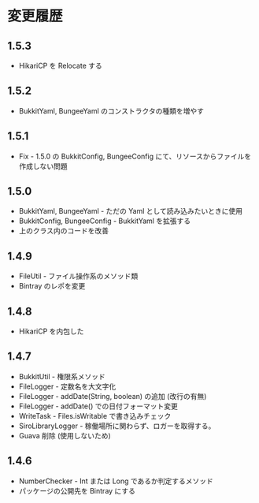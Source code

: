 # 変更履歴

## 1.5.3

- HikariCP を Relocate する

## 1.5.2

- BukkitYaml, BungeeYaml のコンストラクタの種類を増やす

## 1.5.1

- Fix - 1.5.0 の BukkitConfig, BungeeConfig にて、リソースからファイルを作成しない問題

## 1.5.0

- BukkitYaml, BungeeYaml - ただの Yaml として読み込みたいときに使用
- BukkitConfig, BungeeConfig - BukkitYaml を拡張する
- 上のクラス内のコードを改善

## 1.4.9

- FileUtil - ファイル操作系のメソッド類
- Bintray のレポを変更

## 1.4.8

- HikariCP を内包した

## 1.4.7

- BukkitUtil - 権限系メソッド
- FileLogger - 定数名を大文字化
- FileLogger - addDate(String, boolean) の追加 (改行の有無)
- FileLogger - addDate() での日付フォーマット変更
- WriteTask - Files.isWritable で書き込みチェック
- SiroLibraryLogger - 稼働場所に関わらず、ロガーを取得する。
- Guava 削除 (使用しないため)

## 1.4.6

- NumberChecker - Int または Long であるか判定するメソッド
- パッケージの公開先を Bintray にする
